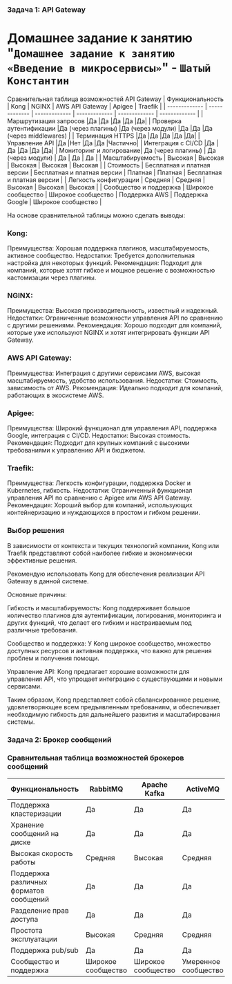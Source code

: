 ### Задача 1: API Gateway

# Домашнее задание к занятию "`Домашнее задание к занятию «Введение в микросервисы»`" - `Шатый Константин`

Сравнительная таблица возможностей API Gateway
| Функциональность | Kong | NGINX | AWS API Gateway | Apigee | Traefik |
| ------------- | ------------- | ------------- | ------------- | ------------- | ------------- |
| Маршрутизация запросов	|Да	|Да	|Да	|Да	|Да|
| Проверка аутентификации	|Да (через плагины)	|Да (через модули)	|Да	|Да	|Да (через middlewares) |
| Терминация HTTPS	|Да	|Да	|Да	|Да	|Да|
| Управление API	|Да	|Нет	|Да	|Да	|Частично|
| Интеграция с CI/CD	|Да	|Да	|Да	|Да	|Да|
| Мониторинг и логирование|	Да (через плагины)	| Да (через модули)	| Да	| Да	| Да |
| Масштабируемость	| Высокая	| Высокая	| Высокая	| Высокая	| Высокая |
| Стоимость	| Бесплатная и платная версии	| Бесплатная и платная версии	| Платная	| Платная	| Бесплатная и платная версии |
| Легкость конфигурации	| Средняя	| Средняя	| Высокая	| Высокая	| Высокая |
| Сообщество и поддержка	| Широкое сообщество	| Широкое сообщество	| Поддержка AWS	| Поддержка Google	| Широкое сообщество |

На основе сравнительной таблицы можно сделать выводы:

### Kong:

Преимущества: Хорошая поддержка плагинов, масштабируемость, активное сообщество.
Недостатки: Требуется дополнительная настройка для некоторых функций.
Рекомендация: Подходит для компаний, которые хотят гибкое и мощное решение с возможностью кастомизации через плагины.

### NGINX:

Преимущества: Высокая производительность, известный и надежный.
Недостатки: Ограниченные возможности управления API по сравнению с другими решениями.
Рекомендация: Хорошо подходит для компаний, которые уже используют NGINX и хотят интегрировать функции API Gateway.

### AWS API Gateway:

Преимущества: Интеграция с другими сервисами AWS, высокая масштабируемость, удобство использования.
Недостатки: Стоимость, зависимость от AWS.
Рекомендация: Идеально подходит для компаний, работающих в экосистеме AWS.

### Apigee:

Преимущества: Широкий функционал для управления API, поддержка Google, интеграция с CI/CD.
Недостатки: Высокая стоимость.
Рекомендация: Подходит для крупных компаний с высокими требованиями к управлению API и бюджетом.

### Traefik:

Преимущества: Легкость конфигурации, поддержка Docker и Kubernetes, гибкость.
Недостатки: Ограниченный функционал управления API по сравнению с Apigee или AWS API Gateway.
Рекомендация: Хороший выбор для компаний, использующих контейнеризацию и нуждающихся в простом и гибком решении.


### Выбор решения

В зависимости от контекста и текущих технологий компании, Kong или Traefik представляют собой наиболее гибкие и экономически эффективные решения.

Рекомендую использовать Kong для обеспечения реализации API Gateway в данной системе.

Основные причины:

Гибкость и масштабируемость: Kong поддерживает большое количество плагинов для аутентификации, логирования, мониторинга и других функций, что делает его гибким и настраиваемым под различные требования.

Сообщество и поддержка: У Kong широкое сообщество, множество доступных ресурсов и активная поддержка, что важно для решения проблем и получения помощи.

Управление API: Kong предлагает хорошие возможности для управления API, что упрощает интеграцию с существующими и новыми сервисами.

Таким образом, Kong представляет собой сбалансированное решение, удовлетворяющее всем предъявленным требованиям, и обеспечивает необходимую гибкость для дальнейшего развития и масштабирования системы.


### Задача 2: Брокер сообщений

### Сравнительная таблица возможностей брокеров сообщений

|Функциональность	|RabbitMQ	|Apache Kafka	|ActiveMQ	|NATS	|Redis |Streams|
| ------------- | ------------- | ------------- | ------------- | ------------- | ------------- | ------------- |
|Поддержка кластеризации	|Да	|Да	|Да	|Да	|Да|
|Хранение сообщений на диске	|Да	|Да	|Да	|Нет	|Да|
|Высокая скорость работы	|Средняя	|Высокая	|Средняя	|Высокая	|Высокая|
|Поддержка различных форматов сообщений	|Да	|Да	|Да	|Да	|Да|
|Разделение прав доступа	|Да	|Да	|Да	|Ограниченно	|Да|
|Простота эксплуатации	|Высокая	|Средняя	|Средняя	|Высокая	|Высокая|
|Поддержка pub/sub	|Да	|Да	|Да	|Да	|Да|
|Сообщество и поддержка	|Широкое сообщество	|Широкое сообщество	|Умеренное сообщество	|Развивающееся сообщество	|Широкое сообщество|

